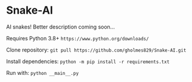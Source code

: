 # Snake-AI
AI snakes! Better description coming soon...

Requires Python 3.8+ `https://www.python.org/downloads/`

Clone repository: `git pull https://github.com/gholmes829/Snake-AI.git`

Install dependencies: `python -m pip install -r requirements.txt`

Run with: `python __main__.py`


